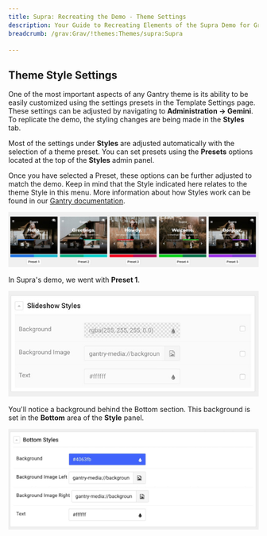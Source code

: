 ```yaml
---
title: Supra: Recreating the Demo - Theme Settings
description: Your Guide to Recreating Elements of the Supra Demo for Grav
breadcrumb: /grav:Grav/!themes:Themes/supra:Supra

---
```


Theme Style Settings
-----

One of the most important aspects of any Gantry theme is its ability to be easily customized using the settings presets in the Template Settings page. These settings can be adjusted by navigating to **Administration -> Gemini**. To replicate the demo, the styling changes are being made in the **Styles** tab.

Most of the settings under **Styles** are adjusted automatically with the selection of a theme preset. You can set presets using the **Presets** options located at the top of the **Styles** admin panel.

Once you have selected a Preset, these options can be further adjusted to match the demo. Keep in mind that the Style indicated here relates to the theme Style in this menu. More information about how Styles work can be found in our [Gantry documentation](http://docs.gantry.org/gantry5/configure/styles).

![Style Settings](assets/style_1.jpeg)

In Supra's demo, we went with **Preset 1**. 


![Style Settings](assets/style_3.jpeg)

You'll notice a background behind the Bottom section. This background is set in the **Bottom** area of the **Style** panel.

![Style Settings](assets/style_2.jpeg)
